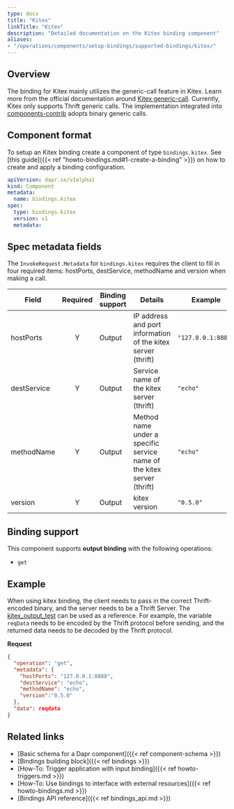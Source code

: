 ```yaml
---
type: docs
title: "Kitex"
linkTitle: "Kitex"
description: "Detailed documentation on the Kitex binding component"
aliases:
- "/operations/components/setup-bindings/supported-bindings/kitex/"
---
```


## Overview

The binding for Kitex mainly utilizes the generic-call feature in Kitex. Learn more from the official documentation around [Kitex generic-call](https://www.cloudwego.io/docs/kitex/tutorials/advanced-feature/generic-call/).
Currently, Kitex only supports Thrift generic calls. The implementation integrated into [components-contrib](https://github.com/dapr/components-contrib/tree/master/bindings/kitex) adopts binary generic calls.


## Component format

To setup an Kitex binding create a component of type `bindings.kitex`. See [this guide]({{< ref "howto-bindings.md#1-create-a-binding" >}}) on how to create and apply a binding configuration.

```yaml
apiVersion: dapr.io/v1alpha1
kind: Component
metadata:
  name: bindings.kitex
spec:
  type: bindings.kitex
  version: v1
  metadata: 
```

## Spec metadata fields

The `InvokeRequest.Metadata` for `bindings.kitex` requires the client to fill in four required items: hostPorts, destService, methodName and version when making a call.

| Field       | Required | Binding support | Details                                                                                                 | Example            |
|-------------|:--------:|--------|---------------------------------------------------------------------------------------------------------|--------------------|
| hostPorts   |    Y     | Output | IP address and port information of the kitex server (thrift)                                        | `"127.0.0.1:8888"` |
| destService |    Y     | Output | Service name of the kitex server (thrift)            | `"echo"`           |
| methodName  |    Y     | Output | Method name under a specific service name of the kitex server (thrift) | `"echo"`           |
| version     |    Y     | Output | kitex version                                                                                           | `"0.5.0"`          |


## Binding support

This component supports **output binding** with the following operations:

- `get`

## Example 

When using kitex binding, the client needs to pass in the correct Thrift-encoded binary, and the server needs to be a Thrift Server. The [kitex_output_test](https://github.com/dapr/components-contrib/blob/master/bindings/kitex/kitex_output_test.go) can be used as a reference.
For example, the variable `reqData` needs to be encoded by the Thrift protocol before sending, and the returned data needs to be decoded by the Thrift protocol.

**Request**

```json
{
  "operation": "get",
  "metadata": {
    "hostPorts": "127.0.0.1:8888",
    "destService": "echo",
    "methodName": "echo",
    "version":"0.5.0"
  },
  "data": reqdata
}
```

## Related links

- [Basic schema for a Dapr component]({{< ref component-schema >}})
- [Bindings building block]({{< ref bindings >}})
- [How-To: Trigger application with input binding]({{< ref howto-triggers.md >}})
- [How-To: Use bindings to interface with external resources]({{< ref howto-bindings.md >}})
- [Bindings API reference]({{< ref bindings_api.md >}})
